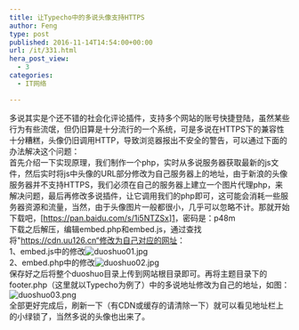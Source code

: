 ```yaml
---
title: 让Typecho中的多说头像支持HTTPS
author: Feng
type: post
published: 2016-11-14T14:54:00+00:00
url: /it/331.html
hera_post_view:
  - 3
categories:
  - IT网络

---
```

多说其实是个还不错的社会化评论插件，支持多个网站的账号快捷登陆，虽然某些行为有些流氓，但仍旧算是十分流行的一个系统，可是多说在HTTPS下的兼容性十分糟糕，头像仍旧调用HTTP，导致浏览器报出不安全的警告，可以通过下面的办法解决这个问题：  
首先介绍一下实现原理，我们制作一个php，实时从多说服务器获取最新的js文件，然后实时将js中头像的URL部分修改为自己服务器上的地址，由于新浪的头像服务器并不支持HTTPS，我们必须在自己的服务器上建立一个图片代理php，来解决问题，最后再修改多说插件，让它调用我们的php即可，这可能会消耗一些服务器资源和流量，当然，由于头像图片一般都很小，几乎可以忽略不计。那就开始下载吧，[[<https://pan.baidu.com/s/1i5NTZSx>][1]][1]，密码是：p48m  
下载之后解压，编辑embed.php和embed.js，通过查找将"<https://cdn.uu126.cn“修改为自己对应的网址>：  
1、embed.js中的修改<img decoding="async" src="https://cdn.uu126.cn/usr/uploads/2016/11/2908937494.jpg" alt="duoshuo01.jpg" title="duoshuo01.jpg" />  
2、embed.php中的修改<img decoding="async" src="https://cdn.uu126.cn/usr/uploads/2016/11/526624769.jpg" alt="duoshuo02.jpg" title="duoshuo02.jpg" />  
保存好之后将整个duoshuo目录上传到网站根目录即可。再将主题目录下的footer.php（这里就以Typecho为例了）中的多说地址修改为自己的地址，如图：<img decoding="async" src="https://cdn.uu126.cn/usr/uploads/2016/11/375246450.png" alt="duoshuo03.png" title="duoshuo03.png" />  
全部更好完成后，刷新一下（有CDN或缓存的请清除一下）就可以看见地址栏上的小绿锁了，当然多说的头像也出来了。

 [1]: https://pan.baidu.com/s/1i5NTZSx